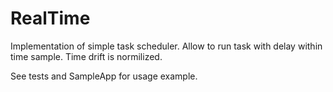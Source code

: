 # RealTime

Implementation of simple task scheduler. Allow to run task with delay within time sample. Time drift is normilized.

See tests and SampleApp for usage example.
